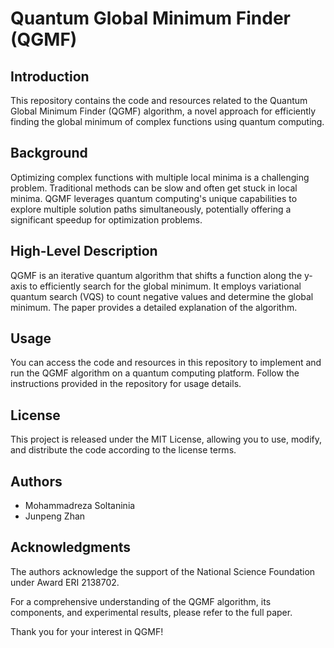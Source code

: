 # Quantum Global Minimum Finder (QGMF)

## Introduction

This repository contains the code and resources related to the Quantum Global Minimum Finder (QGMF) algorithm, a novel approach for efficiently finding the global minimum of complex functions using quantum computing.

## Background

Optimizing complex functions with multiple local minima is a challenging problem. Traditional methods can be slow and often get stuck in local minima. QGMF leverages quantum computing's unique capabilities to explore multiple solution paths simultaneously, potentially offering a significant speedup for optimization problems.

## High-Level Description

QGMF is an iterative quantum algorithm that shifts a function along the y-axis to efficiently search for the global minimum. It employs variational quantum search (VQS) to count negative values and determine the global minimum. The paper provides a detailed explanation of the algorithm.

## Usage

You can access the code and resources in this repository to implement and run the QGMF algorithm on a quantum computing platform. Follow the instructions provided in the repository for usage details.

## License

This project is released under the MIT License, allowing you to use, modify, and distribute the code according to the license terms.

## Authors

- Mohammadreza Soltaninia
- Junpeng Zhan

## Acknowledgments

The authors acknowledge the support of the National Science Foundation under Award ERI 2138702.

For a comprehensive understanding of the QGMF algorithm, its components, and experimental results, please refer to the full paper.

Thank you for your interest in QGMF!
